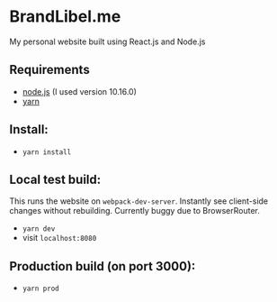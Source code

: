 # BrandLibel.me
My personal website built using React.js and Node.js

## Requirements
- [node.js](https://nodejs.org) (I used version 10.16.0)
- [yarn](https://yarnpkg.com/)

## Install:
- `yarn install`

## Local test build:
This runs the website on `webpack-dev-server`. Instantly see client-side changes without rebuilding. Currently buggy due to BrowserRouter.
- `yarn dev`
- visit `localhost:8080`

## Production build (on port 3000):
- `yarn prod`